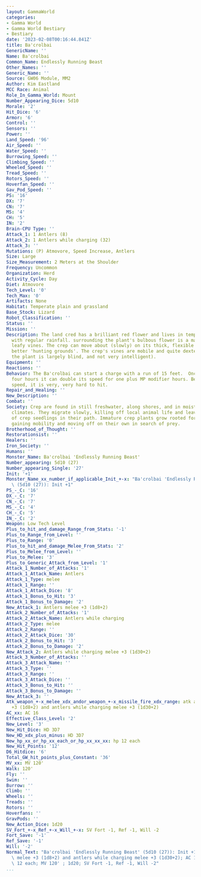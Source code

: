 ```yaml
---
layout: GammaWorld
categories:
- Gamma World
- Gamma World Bestiary
- Bestiary
date: '2023-02-08T00:16:44.841Z'
title: Ba'crolbai
GenericName: ''
Name: Ba'crolbai
Common_Name: Endlessly Running Beast
Other_Names: ''
Generic_Name: ''
Source: GW06 Module, MM2
Author: Kim Eastland
MCC Race: Animal
Role_In_Gamma_World: Mount
Number_Appearing_Dice: 5d10
Morale: '2'
Hit_Dice: '6'
Armor: '6'
Control: ''
Sensors: ''
Power: ''
Land_Speed: '96'
Air_Speed: ''
Water_Speed: ''
Burrowing_Speed: ''
Climbing_Speed: ''
Wheeled_Speed: ''
Tread_Speed: ''
Rotors_Speed: ''
Hoverfan_Speed: ''
Gav_Pod_Speed: ''
PS: '16'
DX: '7'
CN: '7'
MS: '4'
CH: '5'
IN: '2'
Brain-CPU Type: ''
Attack_1: 1 Antlers (8)
Attack_2: 1 Antlers while charging (32)
Attack_3: ''
Mutations: (P) Atmovore, Speed Increase, Antlers
Size: Large
Size_Measurement: 2 Meters at the Shoulder
Frequency: Uncommon
Organization: Herd
Activity_Cycle: Day
Diet: Atmovore
Tech_Level: '0'
Tech_Max: '0'
Artifacts: None
Habitat: Temperate plain and grassland
Base_Stock: Lizard
Robot_Classification: ''
Status: ''
Mission: ''
Description: The land cred has a brilliant red flower and lives in temperate areas
  with regular rainfall. surrounding the plant's bulbous flower is a mass of strong,
  leafy vines. The crep can move about (slowly) on its thick, flexible roots, seeking
  better 'hunting grounds'. The crep's vines are mobile and quite dexterous (although
  the plant is largely blind, and not very intelligent).
Equipment: ''
Reactions: ''
Behavior: The Ba'crolbai can start a charge with a run of 15 feet.  Once every twenty
  four hours it can double its speed for one plus MP modifier hours. Because of its
  speed, it is very, very hard to hit.
Repair_and_Healing: ''
New_Description: ''
Combat: ''
Society: Crep are found in still freshwater, along shores, and in moist, temperate
  climates. They migrate slowly, killing off local animal life and leaving a 'trail'
  of crep seedlings in their path. Immature crep plants grow rooted for a season before
  gaining mobility and moving off on their own in search of prey.
Brotherhood_of_Thought: ''
Restorationsist: ''
Healers: ''
Iron_Society: ''
Humans: ''
Monster_Name: Ba'crolbai 'Endlessly Running Beast'
Number_appearing: 5d10 (27)
Number_appearing_Single: '27'
Init: '+1'
Monster_Name_xx_number_if_applicable_Init_+-x: "Ba'crolbai 'Endlessly Running Beast'\
  \ (5d10 (27)): Init +1"
PS_-_C: '16'
DX_-_C: '7'
CN_-_C: '7'
MS_-_C: '4'
CH_-_C: '5'
IN_-_C: '2'
Weapon: Low Tech Level
Plus_to_hit_and_damage_Range_from_Stats: '-1'
Plus_to_Range_from_Level: ''
Plus_to_Range: '0'
Plus_to_hit_and_damage_Melee_From_Stats: '2'
Plus_to_Melee_from_Level: ''
Plus_to_Melee: '3'
Plus_to_Generic_Attack_from_Level: '1'
Attack_1_Number_of_Attacks: '1'
Attack_1_Attack_Name: Antlers
Attack_1_Type: melee
Attack_1_Range: ''
Attack_1_Attack_Dice: '8'
Attack_1_Bonus_to_Hit: '3'
Attack_1_Bonus_to_Damage: '2'
New_Attack_1: Antlers melee +3 (1d8+2)
Attack_2_Number_of_Attacks: '1'
Attack_2_Attack_Name: Antlers while charging
Attack_2_Type: melee
Attack_2_Range: ''
Attack_2_Attack_Dice: '30'
Attack_2_Bonus_to_Hit: '3'
Attack_2_Bonus_to_Damage: '2'
New_Attack_2: Antlers while charging melee +3 (1d30+2)
Attack_3_Number_of_Attacks: ''
Attack_3_Attack_Name: ''
Attack_3_Type: ''
Attack_3_Range: ''
Attack_3_Attack_Dice: ''
Attack_3_Bonus_to_Hit: ''
Attack_3_Bonus_to_Damage: ''
New_Attack_3: ''
Atk_weapon_+-x_melee_xdx_andor_weapon_+-x_missile_fire_xdx_range: atk antlers melee
  +3 (1d8+2) and antlers while charging melee +3 (1d30+2)
AC_xx: AC 16
Effective_Class_Level: '2'
New_Level: '3'
New_Hit_Dice: HD 3D7
New_HD_xdx_plus_minus: HD 3D7
New_hp_xx_or_hp_xx_each_or_hp_xx_xx_xx: hp 12 each
New_Hit_Points: '12'
D6_Hitdice: '6'
Total_GW_hit_points_plus_Constant: '36'
MV_xx: MV 120'
Walk: 120'
Fly: ''
Swim: ''
Burrow: ''
Climb: ''
Wheels: ''
Treads: ''
Rotors: ''
Hoverfans: ''
GravPods: ''
New_Action_Dice: 1d20
SV_Fort_+-x_Ref_+-x_Will_+-x: SV Fort -1, Ref -1, Will -2
Fort_Save: '-1'
Ref_Save: '-1'
Will: '-2'
Normal_Text: "Ba'crolbai 'Endlessly Running Beast' (5d10 (27)): Init +1; atk antlers\
  \ melee +3 (1d8+2) and antlers while charging melee +3 (1d30+2); AC 16; HD 3D7 hp\
  \ 12 each; MV 120' ; 1d20; SV Fort -1, Ref -1, Will -2"
...
```

